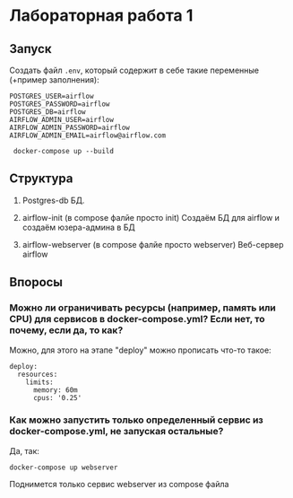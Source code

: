 # Лабораторная работа 1

## Запуск
Создать файл `.env`, который содержит в себе такие переменные (+пример заполнения):
```
POSTGRES_USER=airflow
POSTGRES_PASSWORD=airflow
POSTGRES_DB=airflow
AIRFLOW_ADMIN_USER=airflow
AIRFLOW_ADMIN_PASSWORD=airflow
AIRFLOW_ADMIN_EMAIL=airflow@airflow.com
```

```
 docker-compose up --build
```


## Структура

1. Postgres-db
БД. 

2. airflow-init (в compose фалйе просто init)
Создаём БД для airflow и создаём юзера-админа в БД

3. airflow-webserver (в compose фалйе просто webserver)
Веб-сервер airflow

## Впоросы

### Можно ли ограничивать ресурсы (например, память или CPU) для сервисов в docker-compose.yml? Если нет, то почему, если да, то как?

Можно, для этого на этапе "deploy" можно прописать что-то такое:

```
deploy:
  resources:
    limits:
      memory: 60m
      cpus: '0.25'
```

### Как можно запустить только определенный сервис из docker-compose.yml, не запуская остальные?

Да, так:

```
docker-compose up webserver
```

Поднимется только сервис webserver из compose файла